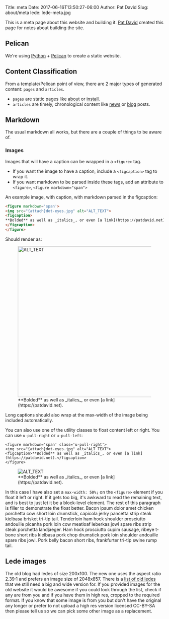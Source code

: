 Title: meta
Date: 2017-06-16T13:50:27-06:00
Author: Pat David
Slug: about/meta
lede: lede-meta.jpg

This is a meta page about this website and building it.
[Pat David](https://patdavid.net) created this page for notes about building the site.



## Pelican

We're using [Python][] + [Pelican][] to create a static website.

[Python]: https://www.python.org/ "Python Homepage"
[Pelican]: https://blog.getpelican.com/ "Pelican Blog"



## Content Classification

From a template/Pelican point of view, there are 2 major types of generated content: `pages` and `articles`.

* `pages` are static pages like [about](/about) or [install](/install).
* `articles` are timely, chronological content like [news](/news) or [blog](/blog) posts.


## Markdown

The usual markdown all works, but there are a couple of things to be aware of.


### Images

Images that will have a caption can be wrapped in a `<figure>` tag.

* If you want the image to have a caption, include a `<figcaption>` tag to wrap it.
* If you want markdown to be parsed inside these tags, add an attribute to `<figure>`, `<figure markdown="span">`

An example image, with caption, with markdown parsed in the figcaption:

```html
<figure markdown='span'>
<img src="{attach}dot-eyes.jpg" alt="ALT_TEXT">
<figcaption>
**Bolded** as well as _italics_, or even [a link](https://patdavid.net).
</figcaption>
</figure>
```

Should render as:

<figure markdown='span'>
<img src="{attach}dot-eyes.jpg" alt="ALT_TEXT" width="640" height="479">
<figcaption>**Bolded** as well as _italics_, or even [a link](https://patdavid.net).</figcaption>
</figure>

Long captions should also wrap at the max-width of the image being included automatically.

You can also use one of the utility classes to float content left or right.
You can use `u-pull-right` or `u-pull-left`:

```
<figure markdown='span' class='u-pull-right'>
<img src="{attach}dot-eyes.jpg" alt="ALT_TEXT">
<figcaption>**Bolded** as well as _italics_, or even [a link](https://patdavid.net).</figcaption>
</figure>
```

<figure markdown='span' class='u-pull-right'>
<img src="{attach}dot-eyes.jpg" alt="ALT_TEXT">
<figcaption>**Bolded** as well as _italics_, or even [a link](https://patdavid.net).</figcaption>
</figure>

In this case I have also set a `max-width: 50%;` on the `<figure>` element if you float it left or right.
If it gets too big, it's awkward to read the remaining text, and is best to just let it be a block-level element.
The rest of this paragraph is filler to demonstrate the float better.
Bacon ipsum dolor amet chicken porchetta cow short loin drumstick, capicola jerky pancetta strip steak kielbasa brisket tri-tip tail. Tenderloin ham hock shoulder prosciutto andouille picanha pork loin cow meatloaf leberkas jowl spare ribs strip steak porchetta landjaeger. Ham hock prosciutto cupim sausage, ribeye t-bone short ribs kielbasa pork chop drumstick pork loin shoulder andouille spare ribs jowl. Pork belly bacon short ribs, frankfurter tri-tip swine rump tail.

## Lede images

The old blog had ledes of size 200x100. The new one uses the aspect ratio 2.39:1 and prefers an image size of 2048x857. There is a [list of old ledes](/small_ledes.html) that we still need a big and wide version for. If you provided images for the old website it would be awesome if you could look through the list, check if any are from you and if you have them in high res, cropped to the required format. If you know that some image is from you but don't have the original any longer or prefer to not upload a high res version licensed CC-BY-SA then please tell us so we can pick some other image as a replacement.
